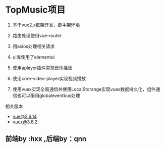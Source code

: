 # TopMusic项目

1. 基于vue2.x框架开发，脚手架环境

2. 路由处理使用vue-router

3. 用axios处理相关请求

4. ui库使用了elementui

5. 使用aplayer插件实现音乐播放

6. 使用core-video-player实现视频播放

7. 使用vuex实现全局通信并使用LocalStorange实现vuex数据持久化，组件通信也可以采用globaleventbus处理

   

相关版本

- vue@2.6.14
- vuex@3.6.2

## 前端by :hxx  ,后端by：qnn

